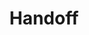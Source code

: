 ---
id: handoff
title: Handoff
description: Handoff designs to developers with accurate specs, assets and code snippets.
icon: 
layout: tool-listing
---